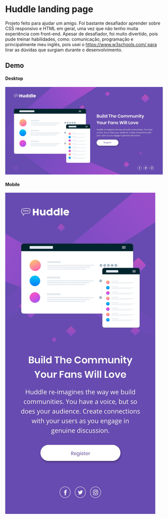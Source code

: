# Huddle landing page

Projeto feito para ajudar um amigo. Foi bastante desafiador aprender sobre CSS responsivo e HTML em geral, uma vez que não tenho muita experiência com front-end. Apesar de desafiador, foi muito divertido, pois pude treinar habilidades, como: comunicação, programação e principalmente meu inglês, pois usei o https://www.w3schools.com/ para tirar as dúvidas que surgiam durante o desenvolvimento.

## Demo

#### Desktop
![Desktop-Preview](/design/desktop-design.jpg)

#### Mobile
![Mobile-Preview](/design/mobile-design.jpg)
